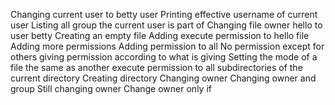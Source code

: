 Changing current user to betty user
Printing effective username of current user
Listing all group the current user is part of
Changing file owner hello to user betty
Creating an empty file
Adding execute permission to hello file
Adding more permissions
Adding permission to all
No permission except for others
giving permission according to what is giving
Setting the mode of a file the same as another
execute permission to all subdirectories of the current directory
Creating directory
Changing owner
Changing owner and group
Still changing owner
Change owner only if